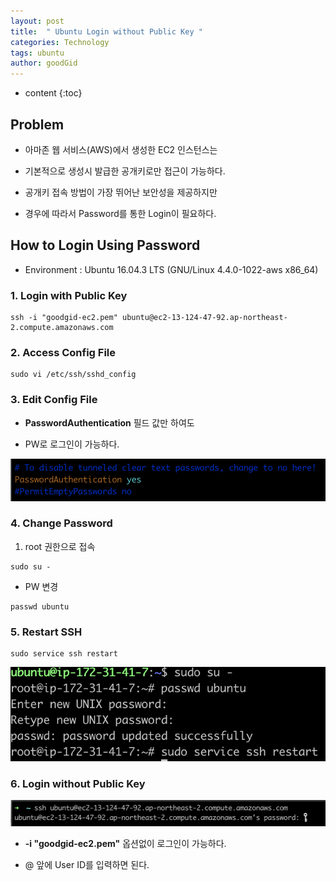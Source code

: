 ```yaml
---
layout: post
title:  " Ubuntu Login without Public Key "
categories: Technology
tags: ubuntu
author: goodGid
---
```

* content
{:toc}


## Problem

* 아마존 웹 서비스(AWS)에서 생성한 EC2 인스턴스는 

* 기본적으로 생성시 발급한 공개키로만 접근이 가능하다.

* 공개키 접속 방법이 가장 뛰어난 보안성을 제공하지만

* 경우에 따라서 Password를 통한 Login이 필요하다.






## How to Login Using Password

* Environment : Ubuntu 16.04.3 LTS (GNU/Linux 4.4.0-1022-aws x86_64)

### 1. Login with Public Key

```
ssh -i "goodgid-ec2.pem" ubuntu@ec2-13-124-47-92.ap-northeast-2.compute.amazonaws.com
```

### 2. Access Config File

```
sudo vi /etc/ssh/sshd_config
```

### 3. Edit Config File

* **PasswordAuthentication** 필드 값만 하여도

* PW로 로그인이 가능하다.

![](/assets/img/posts/ec2_login_1.png)


### 4. Change Password

1. root 권한으로 접속

``` 
sudo su -
```

* PW 변경

```
passwd ubuntu
```


### 5. Restart SSH

``` 
sudo service ssh restart
```

![](/assets/img/posts/ec2_login_2.png)

### 6. Login without Public Key

![](/assets/img/posts/ec2_login_3.png)

* **-i "goodgid-ec2.pem"** 옵션없이 로그인이 가능하다.

* @ 앞에 User ID를 입력하면 된다.